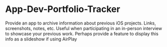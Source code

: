 # App-Dev-Portfolio-Tracker
Provide an app to archive information about previous iOS projects. Links, screenshots, notes, etc. Useful when participating in an in-person interview to showcase your previous work. Perhaps provide a feature to display this info as a slideshow if using AirPlay
